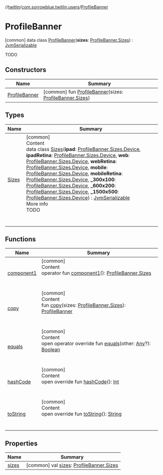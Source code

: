 //[twitlin](../../index.md)/[com.sorrowblue.twitlin.users](../index.md)/[ProfileBanner](index.md)



# ProfileBanner  
 [common] data class [ProfileBanner](index.md)(**sizes**: [ProfileBanner.Sizes](-sizes/index.md)) : [JvmSerializable](../../com.sorrowblue.twitlin.annotation/-jvm-serializable/index.md)

TODO

   


## Constructors  
  
|  Name|  Summary| 
|---|---|
| <a name="com.sorrowblue.twitlin.users/ProfileBanner/ProfileBanner/#com.sorrowblue.twitlin.users.ProfileBanner.Sizes/PointingToDeclaration/"></a>[ProfileBanner](-profile-banner.md)| <a name="com.sorrowblue.twitlin.users/ProfileBanner/ProfileBanner/#com.sorrowblue.twitlin.users.ProfileBanner.Sizes/PointingToDeclaration/"></a> [common] fun [ProfileBanner](-profile-banner.md)(sizes: [ProfileBanner.Sizes](-sizes/index.md))   <br>


## Types  
  
|  Name|  Summary| 
|---|---|
| <a name="com.sorrowblue.twitlin.users/ProfileBanner.Sizes///PointingToDeclaration/"></a>[Sizes](-sizes/index.md)| <a name="com.sorrowblue.twitlin.users/ProfileBanner.Sizes///PointingToDeclaration/"></a>[common]  <br>Content  <br>data class [Sizes](-sizes/index.md)(**ipad**: [ProfileBanner.Sizes.Device](-sizes/-device/index.md), **ipadRetina**: [ProfileBanner.Sizes.Device](-sizes/-device/index.md), **web**: [ProfileBanner.Sizes.Device](-sizes/-device/index.md), **webRetina**: [ProfileBanner.Sizes.Device](-sizes/-device/index.md), **mobile**: [ProfileBanner.Sizes.Device](-sizes/-device/index.md), **mobileRetina**: [ProfileBanner.Sizes.Device](-sizes/-device/index.md), **_300x100**: [ProfileBanner.Sizes.Device](-sizes/-device/index.md), **_600x200**: [ProfileBanner.Sizes.Device](-sizes/-device/index.md), **_1500x500**: [ProfileBanner.Sizes.Device](-sizes/-device/index.md)) : [JvmSerializable](../../com.sorrowblue.twitlin.annotation/-jvm-serializable/index.md)  <br>More info  <br>TODO  <br><br><br>


## Functions  
  
|  Name|  Summary| 
|---|---|
| <a name="com.sorrowblue.twitlin.users/ProfileBanner/component1/#/PointingToDeclaration/"></a>[component1](component1.md)| <a name="com.sorrowblue.twitlin.users/ProfileBanner/component1/#/PointingToDeclaration/"></a>[common]  <br>Content  <br>operator fun [component1](component1.md)(): [ProfileBanner.Sizes](-sizes/index.md)  <br><br><br>
| <a name="com.sorrowblue.twitlin.users/ProfileBanner/copy/#com.sorrowblue.twitlin.users.ProfileBanner.Sizes/PointingToDeclaration/"></a>[copy](copy.md)| <a name="com.sorrowblue.twitlin.users/ProfileBanner/copy/#com.sorrowblue.twitlin.users.ProfileBanner.Sizes/PointingToDeclaration/"></a>[common]  <br>Content  <br>fun [copy](copy.md)(sizes: [ProfileBanner.Sizes](-sizes/index.md)): [ProfileBanner](index.md)  <br><br><br>
| <a name="kotlin/Any/equals/#kotlin.Any?/PointingToDeclaration/"></a>[equals](../../com.sorrowblue.twitlin.v2.users/-users-api/-expansion/-companion/index.md#%5Bkotlin%2FAny%2Fequals%2F%23kotlin.Any%3F%2FPointingToDeclaration%2F%5D%2FFunctions%2F1930806739)| <a name="kotlin/Any/equals/#kotlin.Any?/PointingToDeclaration/"></a>[common]  <br>Content  <br>open operator override fun [equals](../../com.sorrowblue.twitlin.v2.users/-users-api/-expansion/-companion/index.md#%5Bkotlin%2FAny%2Fequals%2F%23kotlin.Any%3F%2FPointingToDeclaration%2F%5D%2FFunctions%2F1930806739)(other: [Any](https://kotlinlang.org/api/latest/jvm/stdlib/kotlin/-any/index.html)?): [Boolean](https://kotlinlang.org/api/latest/jvm/stdlib/kotlin/-boolean/index.html)  <br><br><br>
| <a name="kotlin/Any/hashCode/#/PointingToDeclaration/"></a>[hashCode](../../com.sorrowblue.twitlin.v2.users/-users-api/-expansion/-companion/index.md#%5Bkotlin%2FAny%2FhashCode%2F%23%2FPointingToDeclaration%2F%5D%2FFunctions%2F1930806739)| <a name="kotlin/Any/hashCode/#/PointingToDeclaration/"></a>[common]  <br>Content  <br>open override fun [hashCode](../../com.sorrowblue.twitlin.v2.users/-users-api/-expansion/-companion/index.md#%5Bkotlin%2FAny%2FhashCode%2F%23%2FPointingToDeclaration%2F%5D%2FFunctions%2F1930806739)(): [Int](https://kotlinlang.org/api/latest/jvm/stdlib/kotlin/-int/index.html)  <br><br><br>
| <a name="kotlin/Any/toString/#/PointingToDeclaration/"></a>[toString](../../com.sorrowblue.twitlin.v2.users/-users-api/-expansion/-companion/index.md#%5Bkotlin%2FAny%2FtoString%2F%23%2FPointingToDeclaration%2F%5D%2FFunctions%2F1930806739)| <a name="kotlin/Any/toString/#/PointingToDeclaration/"></a>[common]  <br>Content  <br>open override fun [toString](../../com.sorrowblue.twitlin.v2.users/-users-api/-expansion/-companion/index.md#%5Bkotlin%2FAny%2FtoString%2F%23%2FPointingToDeclaration%2F%5D%2FFunctions%2F1930806739)(): [String](https://kotlinlang.org/api/latest/jvm/stdlib/kotlin/-string/index.html)  <br><br><br>


## Properties  
  
|  Name|  Summary| 
|---|---|
| <a name="com.sorrowblue.twitlin.users/ProfileBanner/sizes/#/PointingToDeclaration/"></a>[sizes](sizes.md)| <a name="com.sorrowblue.twitlin.users/ProfileBanner/sizes/#/PointingToDeclaration/"></a> [common] val [sizes](sizes.md): [ProfileBanner.Sizes](-sizes/index.md)   <br>

